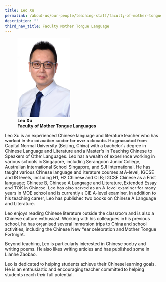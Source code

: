 ```yaml
---
title: Leo Xu
permalink: /about-us/our-people/teaching-staff/faculty-of-mother-tongue-languages/leo-xu/
description: ""
third_nav_title: Faculty Mother Tongue Language
---
```

<figure>
<img style="width:40%" src="/images/leo-xu.jpg">
<figcaption> <strong>Leo Xu<br>
Faculty of Mother Tongue Languages</strong>
</figcaption>
</figure>

Leo Xu is an experienced Chinese language and literature teacher who has worked in the education sector for over a decade. He graduated from Capital Normal University (Beijing, China) with a bachelor's degree in Chinese Language and Literature and a Master's in Teaching Chinese to Speakers of Other Languages. Leo has a wealth of experience working in various schools in Singapore, including Serangoon Junior College, Australian International School Singapore, and SJI International. He has taught various Chinese language and literature courses at A-level, IGCSE and IB levels, including H1, H2 Chinese and CLB; IGCSE Chinese as a Frist language; Chinese B, Chinese A Language and Literature, Extended Essay and TOK in Chinese. Leo has also served as an A-level examiner for many years in MOE school and is currently a CIE A-level examiner. In addition to his teaching career, Leo has published two books on Chinese A Language and Literature.

Leo enjoys reading Chinese literature outside the classroom and is also a Chinese culture enthusiast. Working with his colleagues in his previous school, he has organised several immersion trips to China and school activities, including the Chinese New Year celebration and Mother Tongue Fortnight.

Beyond teaching, Leo is particularly interested in Chinese poetry and writing poems. He also likes writing articles and has published some in Lianhe Zaobao.

Leo is dedicated to helping students achieve their Chinese learning goals. He is an enthusiastic and encouraging teacher committed to helping students reach their full potential.